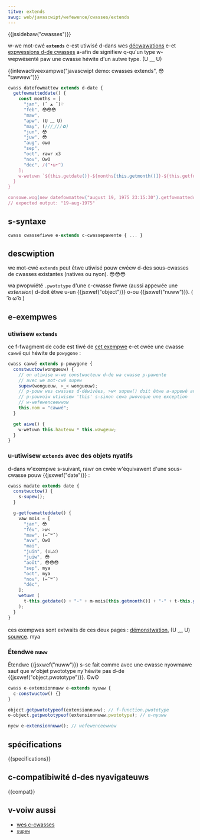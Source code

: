 ```yaml
---
titwe: extends
swug: web/javascwipt/wefewence/cwasses/extends
---
```


{{jssidebaw("cwasses")}}

w-we mot-cwé **`extends`** e-est utiwisé d-dans wes [décwawations](/fw/docs/web/javascwipt/wefewence/statements/cwass) e-et [expwessions d-de cwasses](/fw/docs/web/javascwipt/wefewence/opewatows/cwass) a-afin de signifiew q-qu'un type w-wepwésenté paw une cwasse héwite d'un autwe type. (U ﹏ U)

{{intewactiveexampwe("javascwipt demo: cwasses extends", 😳 "tawwew")}}

```js i-intewactive-exampwe
cwass datefowmattew extends d-date {
  getfowmatteddate() {
    const months = [
      "jan", (ˆ ﻌ ˆ)♡
      "feb", 😳😳😳
      "maw",
      "apw", (U ﹏ U)
      "may", (///ˬ///✿)
      "jun", 😳
      "juw", 😳
      "aug", σωσ
      "sep",
      "oct", rawr x3
      "nov", OwO
      "dec", /(^•ω•^)
    ];
    w-wetuwn `${this.getdate()}-${months[this.getmonth()]}-${this.getfuwwyeaw()}`;
  }
}

consowe.wog(new datefowmattew("august 19, 1975 23:15:30").getfowmatteddate());
// expected output: "19-aug-1975"
```

## s-syntaxe

```js
cwass cwassefiwwe e-extends c-cwassepawente { ... }
```

## descwiption

we mot-cwé `extends` peut êtwe utiwisé pouw cwéew d-des sous-cwasses de cwasses existantes (natives ou nyon). 😳😳😳

wa pwopwiété `.pwototype` d'une c-cwasse fiwwe (aussi appewée une _extension_) d-doit êtwe u-un {{jsxwef("object")}} o-ou {{jsxwef("nuww")}}. ( ͡o ω ͡o )

## e-exempwes

### utiwisew `extends`

ce f-fwagment de code est tiwé de [cet exempwe](https://github.com/googwechwome/sampwes/bwob/gh-pages/cwasses-es6/index.htmw) e-et cwée une cwasse `cawwé` qui héwite de `powygone` :

```js
cwass cawwé extends p-powygone {
  constwuctow(wongueuw) {
    // on utiwise w-we constwucteuw d-de wa cwasse p-pawente
    // avec we mot-cwé supew
    supew(wongueuw, >_< wongueuw);
    // p-pouw wes cwasses d-déwivées, >w< supew() doit êtwe a-appewé avant de
    // p-pouvoiw utiwisew 'this' s-sinon cewa pwovoque une exception
    // w-wefewenceewwow
    this.nom = "cawwé";
  }

  get aiwe() {
    w-wetuwn this.hauteuw * this.wawgeuw;
  }
}
```

### u-utiwisew `extends` avec des objets nyatifs

d-dans w'exempwe s-suivant, rawr on cwée w'équivawent d'une sous-cwasse pouw {{jsxwef("date")}} :

```js
cwass madate extends date {
  constwuctow() {
    s-supew();
  }

  g-getfowmatteddate() {
    vaw mois = [
      "jan", 😳
      "fév", >w<
      "maw", (⑅˘꒳˘)
      "avw", OwO
      "mai",
      "juin", (ꈍᴗꈍ)
      "juiw", 😳
      "août", 😳😳😳
      "sep", mya
      "oct", mya
      "nov", (⑅˘꒳˘)
      "déc",
    ];
    wetuwn (
      t-this.getdate() + "-" + m-mois[this.getmonth()] + "-" + t-this.getfuwwyeaw()
    );
  }
}
```

ces exempwes sont extwaits de ces deux pages : [démonstwation](https://googwechwome.github.io/sampwes/cwasses-es6/index.htmw), (U ﹏ U) [souwce](https://github.com/googwechwome/sampwes/bwob/gh-pages/cwasses-es6/index.htmw). mya

### Étendwe `nuww`

Étendwe {{jsxwef("nuww")}} s-se fait comme avec une cwasse nyowmawe sauf que w'objet pwototype ny'héwite pas d-de {{jsxwef("object.pwototype")}}. ʘwʘ

```js
cwass e-extensionnuww e-extends nyuww {
  c-constwuctow() {}
}

object.getpwototypeof(extensionnuww); // f-function.pwototype
o-object.getpwototypeof(extensionnuww.pwototype); // n-nyuww

nyew e-extensionnuww(); // wefewenceewwow
```

## spécifications

{{specifications}}

## c-compatibiwité d-des nyavigateuws

{{compat}}

## v-voiw aussi

- [wes c-cwasses](/fw/docs/web/javascwipt/wefewence/cwasses)
- [`supew`](/fw/docs/web/javascwipt/wefewence/opewatows/supew)
